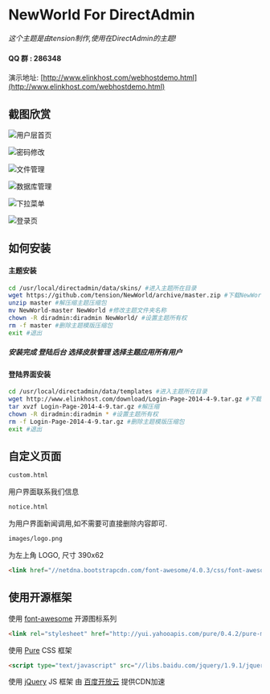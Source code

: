 # NewWorld For DirectAdmin #

*这个主题是由tension制作,使用在DirectAdmin的主题!*


#### QQ 群 : 286348



演示地址: [http://www.elinkhost.com/webhostdemo.html](http://www.elinkhost.com/webhostdemo.html)

## 截图欣赏 ##

![用户层首页](http://ww3.sinaimg.cn/large/6211b300gw1ef4uuckqigj20w90u4wiy.jpg)

![密码修改](http://ww2.sinaimg.cn/large/6211b300gw1ef4uv9hly8j20w90rgju7.jpg)

![文件管理](http://ww2.sinaimg.cn/large/6211b300gw1ef4uvl1r5cj20w90rgdjb.jpg)

![数据库管理](http://ww2.sinaimg.cn/large/6211b300gw1ef4uvtmdzuj20w90rgwhw.jpg)

![下拉菜单](http://ww1.sinaimg.cn/large/6211b300gw1ef4uw3ba85j209m051t8u.jpg)

![登录页](http://ww1.sinaimg.cn/large/6211b300gw1ef4uwd32n7j20e00a80sy.jpg)



## 如何安装 ##

#### 主题安装 ####
```sh
cd /usr/local/directadmin/data/skins/ #进入主题所在目录
wget https://github.com/tension/NewWorld/archive/master.zip #下载NewWorld主题模版压缩包
unzip master #解压缩主题压缩包
mv NewWorld-master NewWorld #修改主题文件夹名称
chown -R diradmin:diradmin NewWorld/ #设置主题所有权
rm -f master #删除主题模版压缩包
exit #退出
```

##### 安装完成 登陆后台 选择皮肤管理 选择主题应用所有用户

#### 登陆界面安装 ####
```sh
cd /usr/local/directadmin/data/templates #进入主题所在目录
wget http://www.elinkhost.com/download/Login-Page-2014-4-9.tar.gz #下载Login Page主题模版压缩包
tar xvzf Login-Page-2014-4-9.tar.gz #解压缩
chown -R diradmin:diradmin * #设置主题所有权
rm -f Login-Page-2014-4-9.tar.gz #删除主题模版压缩包
exit #退出
```


## 自定义页面 ##

```html
custom.html
```
用户界面联系我们信息

```html
notice.html
```
为用户界面新闻调用,如不需要可直接删除内容即可.

```html
images/logo.png
```
为左上角 LOGO, 尺寸 390x62

```html
<link href="//netdna.bootstrapcdn.com/font-awesome/4.0.3/css/font-awesome.css" rel="stylesheet">
```
## 使用开源框架 ##

使用 [font-awesome](http://fortawesome.github.io/Font-Awesome/) 开源图标系列

```html
<link rel="stylesheet" href="http://yui.yahooapis.com/pure/0.4.2/pure-min.css">
```

使用 [Pure](http://purecss.io/) CSS 框架

```html
<script type="text/javascript" src="//libs.baidu.com/jquery/1.9.1/jquery.min.js"></script>
```

使用 [jQuery](http://jquery.com/) JS 框架 由 [百度开放云](http://libs.baidu.com/) 提供CDN加速